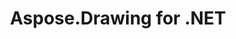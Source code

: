 ---
title: Aspose.Drawing for .NET
type: docs
weight: 10
url: /net/
keywords: "Aspose.Drawing for .NET, Aspose Drawing, Aspose API Reference."
description: Aspose.Drawing is a fully managed, cross-platform, complete 2D graphic library for drawing text, geometries, and images.
is_root: true
---